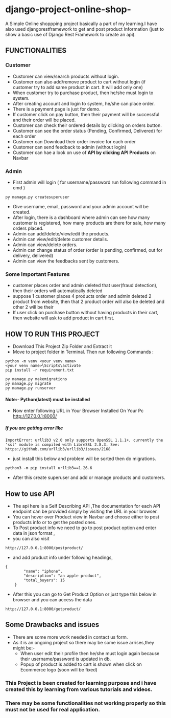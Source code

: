 # django-project-online-shop-
A Simple Online shoppping project basically a part of my learning.I have also used djangorestframework to get and post product Information (just to show a basic use of Django Rest Framework to create an api).

## FUNCTIONALITIES
### Customer
* Customer can view/search products without login.
* Customer can also add/remove product to cart without login (if customer try to add same product in cart. It will add only one)
* When customer try to purchase product, then he/she must login to system.
* After creating account and login to system, he/she can place order.
* There is a payment page is just for demo.
* If customer click on pay button, then their payment will be successful and their order will be placed.
* Customer can check their ordered details by clicking on orders button.
* Customer can see the order status (Pending, Confirmed, Delivered) for each order
* Customer can Download their order invoice for each order
* Customer can send feedback to admin (without login)
* Customer can hae a look on use of **API by clicking API Products** on Navbar

### Admin
* First admin will login ( for username/password run following command in cmd )
``` 
py manage.py createsuperuser
```
* Give username, email, password and your admin account will be created.
* After login, there is a dashboard where admin can see how many customer is registered, how many products are   there for sale, how many orders placed.
* Admin can add/delete/view/edit the products.
* Admin can view/edit/delete customer details.
* Admin can view/delete orders.
* Admin can change status of order (order is pending, confirmed, out for delivery, delivered)
* Admin can view the feedbacks sent by customers.

### Some Important Features
* customer places order and admin deleted that user(fraud detection), then their orders will automatically deleted
* suppose 1 customer places 4 products order and admin deleted 2 product from website, then that 2 product order will also be deleted and   other 2 will be their
* If user click on purchase button without having products in their cart, then website will ask to add product in cart first.

## HOW TO RUN THIS PROJECT
* Download This Project Zip Folder and Extract it
* Move to project folder in Terminal. Then run following Commands :
``` 
python -m venv <your venv name>
<your venv name>\Scripts\activate
pip install -r requirement.txt 
```
``` 
py manage.py makemigrations
py manage.py migrate
py manage.py runserver
```
#### Note:- Python(latest) must be installed
* Now enter following URL in Your Browser Installed On Your Pc
http://127.0.0.1:8000/

##### If you are getting error like
```
ImportError: urllib3 v2.0 only supports OpenSSL 1.1.1+, currently the 'ssl' module is compiled with LibreSSL 2.8.3. See: https://github.com/urllib3/urllib3/issues/2168
``` 
* just install this below and problem will be sorted then do migrations.
```
python3 -m pip install urllib3==1.26.6
```
* After this create superuser and add or manage products and customers.

## How to use API 
* The api here is a Self Describing API ,The documentation for each API endpoint can be provided simply by visiting the URL in your browser.
* You can hover over Product view in Navbar and choose either to post products info or to get the posted ones.
* To Post product info we need to go to post product option and enter data in json format ,
* you can also visit
```
http://127.0.0.1:8000/postproduct/
```
* and add product info under following headings,
```
{
        "name": "iphone",
        "description": "an apple product",
        "total_buyers": 15
    }
```
* After this you can go to Get Product Option or just type this below in browser and you can access the data
```
http://127.0.0.1:8000/getproduct/
```


## Some Drawbacks and issues
* There are some more work needed in contact us form.
* As it is an ongoing project so there may be some issue arrises,they might be:-
   * When user edit their profile then he/she must login again because their username/password is updated in db.
   * Popup of product is added to cart is shown when click on Ecommerce logo (soon will be fixed)

### This Project is been created for learning purpose and i have created this by learning from various tutorials and videos.
### There may be some functionalities not working properly so this must not be used for real application.
